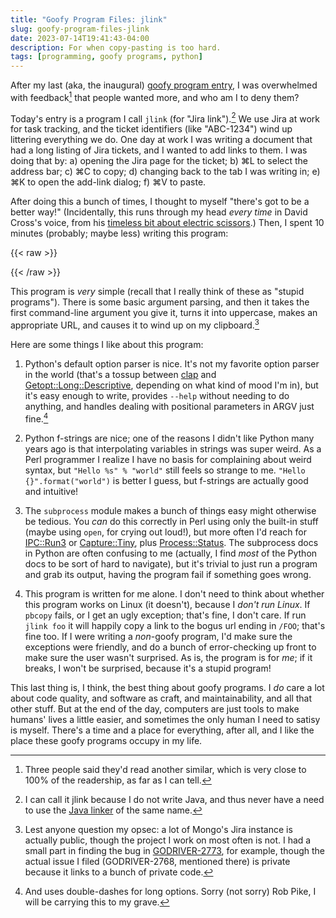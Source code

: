 ```yaml
---
title: "Goofy Program Files: jlink"
slug: goofy-program-files-jlink
date: 2023-07-14T19:41:43-04:00
description: For when copy-pasting is too hard.
tags: [programming, goofy programs, python]
---
```


After my last (aka, the inaugural) [goofy program entry](../goofy-program-files-git-slog/),
I was overwhelmed with feedback[^1] that people wanted more, and who am I to
deny them?

Today's entry is a program I call `jlink` (for "Jira link").[^2] We use Jira
at work for task tracking, and the ticket identifiers (like "ABC-1234") wind
up littering everything we do. One day at work I was writing a document that
had a long listing of Jira tickets, and I wanted to add links to them. I was
doing that by: a) opening the Jira page for the ticket; b) ⌘L to select the
address bar; c) ⌘C to copy; d) changing back to the tab I was writing in; e)
⌘K to open the add-link dialog; f) ⌘V to paste.

After doing this a bunch of times, I thought to myself "there's got to be a
better way!" (Incidentally, this runs through my head _every time_ in David
Cross's voice, from his [timeless bit about electric scissors](https://youtu.be/RtrI53k4WZM?t=55).)
Then, I spent 10 minutes (probably; maybe less) writing this program:

{{< raw >}}
<script src="https://gist.github.com/mmcclimon/9205f664e4b1467059157815ed752745.js"></script>
{{< /raw >}}

This program is _very_ simple (recall that I really think of these as "stupid
programs"). There is some basic argument parsing, and then it takes the first
command-line argument you give it, turns it into uppercase, makes an
appropriate URL, and causes it to wind up on my clipboard.[^3]

Here are some things I like about this program:

1. Python's default option parser is nice. It's not my favorite option parser
   in the world (that's a tossup between [clap](https://docs.rs/clap/latest/clap/)
   and [Getopt::Long::Descriptive](https://metacpan.org/pod/Getopt::Long::Descriptive),
   depending on what kind of mood I'm in), but it's easy enough to write,
   provides `--help` without needing to do anything, and handles dealing with
   positional parameters in ARGV just fine.[^4]

2. Python f-strings are nice; one of the reasons I didn't like Python many
   years ago is that interpolating variables in strings was super weird. As a
   Perl programmer I realize I have no basis for complaining about weird
   syntax, but `"Hello %s" % "world"` still feels so strange to me.
   `"Hello {}".format("world")` is better I guess, but f-strings are actually
   good and intuitive!

3. The `subprocess` module makes a bunch of things easy might otherwise be
   tedious. You _can_ do this correctly in Perl using only the built-in stuff
   (maybe using `open`, for crying out loud!), but more often I'd reach for
   [IPC::Run3](https://metacpan.org/pod/IPC::Run3) or
   [Capture::Tiny](https://metacpan.org/pod/Capture::Tiny), plus
   [Process::Status](https://metacpan.org/pod/Process::Status). The subprocess
   docs in Python are often confusing to me (actually, I find _most_ of the Python
   docs to be sort of hard to navigate), but it's trivial to just run a
   program and grab its output, having the program fail if something goes
   wrong.

4. This program is written for me alone. I don't need to think about
   whether this program works on Linux (it doesn't), because I _don't run
   Linux_. If `pbcopy` fails, or I get an ugly exception; that's fine, I don't
   care. If run `jlink foo` it will happily copy a link to the bogus url
   ending in `/FOO`; that's fine too. If I were writing a _non_-goofy program,
   I'd make sure the exceptions were friendly, and do a bunch of
   error-checking up front to make sure the user wasn't surprised. As is, the
   program is for _me_; if it breaks, I won't be surprised, because it's a
   stupid program!

This last thing is, I think, the best thing about goofy programs.  I _do_ care
a lot about code quality, and software as craft, and maintainability, and all
that other stuff.  But at the end of the day, computers are just tools to make
humans' lives a little easier, and sometimes the only human I need to satisy
is myself. There's a time and a place for everything, after all, and I like
the place these goofy programs occupy in my life.


[^1]: Three people said they'd read another similar, which is very close to
100% of the readership, as far as I can tell.
[^2]: I can call it jlink because I do not write Java, and thus never have a
need to use the [Java linker](https://docs.oracle.com/en/java/javase/11/tools/jlink.html#GUID-CECAC52B-CFEE-46CB-8166-F17A8E9280E9)
of the same name.
[^3]: Lest anyone question my opsec: a lot of Mongo's Jira instance is
actually public, though the project I work on most often is not. I had a small
part in finding the bug in [GODRIVER-2773](https://jira.mongodb.org/browse/GODRIVER-2773),
for example, though the actual issue I filed (GODRIVER-2768, mentioned there)
is private because it links to a bunch of private code.
[^4]: And uses double-dashes for long options. Sorry (not sorry) Rob Pike, I
    will be carrying this to my grave.
